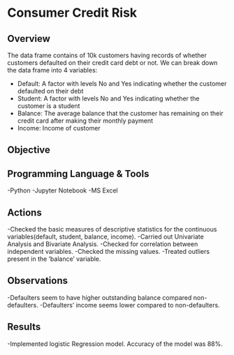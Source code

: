 # Consumer Credit Risk

## Overview
The data frame contains of 10k customers having records of whether customers defaulted on their credit card debt or not. We can break down the data frame into 4 variables:
- Default:  A factor with levels No and Yes indicating whether the customer defaulted on their debt
- Student:  A factor with levels No and Yes indicating whether the customer is a student
- Balance:  The average balance that the customer has remaining on their credit card after making their monthly payment
- Income:   Income of customer

## Objective


## Programming Language & Tools
-Python 
-Jupyter Notebook
-MS Excel

## Actions
-Checked the basic measures of descriptive statistics for the continuous variables(default,
student, balance, income). 
-Carried out Univariate Analysis and Bivariate Analysis. 
-Checked for correlation between independent variables. 
-Checked the missing values. 
-Treated outliers present in the ’balance’ variable.

## Observations
-Defaulters seem to have higher outstanding balance compared non-defaulters. 
-Defaulters’ income seems lower
compared to non-defaulters.

## Results
-Implemented logistic Regression model. Accuracy of the model was 88%.





